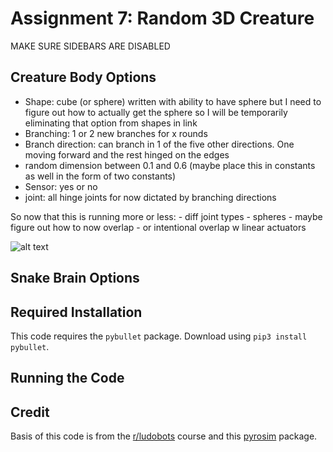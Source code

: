 # Assignment 7: Random 3D Creature

MAKE SURE SIDEBARS ARE DISABLED

## Creature Body Options

- Shape: cube (or sphere) written with ability to have sphere but I need to figure out how to actually get the sphere so I will be temporarily eliminating that option from shapes in link
- Branching:  1 or 2 new branches for x rounds 
- Branch direction: can branch in 1 of the five other directions. One moving forward and the rest hinged on the edges
- random dimension between 0.1 and 0.6 (maybe place this in constants as well in the form of two constants)
- Sensor: yes or no
- joint: all hinge joints for now dictated by branching directions

So now that this is running more or less:
    - diff joint types
    - spheres
    - maybe figure out how to now overlap
    - or intentional overlap w linear actuators


![alt text]()

## Snake Brain Options


## Required Installation

This code requires the ```pybullet``` package. Download using ```pip3 install pybullet```.

## Running the Code
 


## Credit

Basis of this code is from the [r/ludobots](https://www.reddit.com/r/ludobots/) course and this [pyrosim](https://github.com/jbongard/pyrosim) package.
